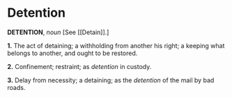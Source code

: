 # Detention

**DETENTION**, _noun_ \[See [[Detain]].\]

**1.** The act of detaining; a withholding from another his right; a keeping what belongs to another, and ought to be restored.

**2.** Confinement; restraint; as _detention_ in custody.

**3.** Delay from necessity; a detaining; as the _detention_ of the mail by bad roads.